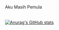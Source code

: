 Aku Masih Pemula <br><br><br>
[![Anurag's GitHub stats](https://github-readme-stats.vercel.app/api?username=hylmithecoder&show_icons=true&theme=gruvbox)](https://github.com/hylmithecoder/github-readme-stats)
